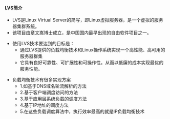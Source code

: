 #### LVS简介
- LVS是Linux Virtual Server的简写，即Linux虚拟服务器，是一个虚拟的服务器集群系统。
- 该项目由章文嵩博士成立，是中国国内最早出现的自由软件项目之一。
* 使用LVS技术要达到的目标是：
  - 通过LVS提供的负载均衡技术和Linux操作系统实现一个高性能、高可用的服务器群集
  - 它具有良好可靠性、可扩展性和可操作性。从而以低廉的成本实现最优的服务性能。

- 负载均衡技术有很多实现方案
  - 1.如基于DNS域名轮流解析的方法
  - 2.基于客户端调度访问的方法
  - 3.基于应用层系统负载的调度方法
  - 4.基于IP地址的调度方法
  - 5.在这些负载调度算法中，执行效率最高的就是IP负载均衡技术
